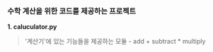 ### 수학 계산을 위한 코드를 제공하는 프로젝트
**1. caluculator.py** 
<blockquote>'계산기'에 있는 기능들을 제공하는 모듈</blockpquote>
- add
+ subtract
* multiply
